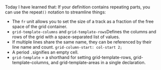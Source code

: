 Today I have learned that: If your definition contains repeating parts, you can use the repeat`()` notation to streamline things:

- The `fr` unit allows you to set the size of a track as a fraction of the free space of the grid container. 
- `grid-template-columns` and `grid-template-rows`Defines the columns and rows of the grid with a space-separated list of values. 
- If multiple lines share the same name, they can be referenced by their line name and count. `grid-column-start: col-start 2;`
- A period `.`signifies an empty cell. 
- `grid-template` = a shorthand for setting grid-template-rows, grid-template-columns, and grid-template-areas in a single declaration. 